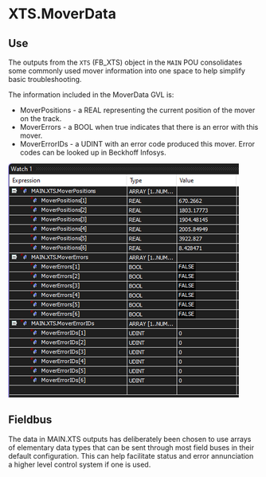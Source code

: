 
# XTS.MoverData

## Use

The outputs from the `XTS` (FB_XTS) object in the `MAIN` POU consolidates some commonly used mover information into one space to help simplify basic troubleshooting.

The information included in the MoverData GVL is:

- MoverPositions - a REAL representing the current position of the mover on the track.
- MoverErrors - a BOOL when true indicates that there is an error with this mover.
- MoverErrorIDs - a UDINT with an error code produced this mover. Error codes can be looked up in Beckhoff Infosys.

![GVL.MoverData data view](../../Images/GVLMoverData.png)

## Fieldbus

The data in MAIN.XTS outputs has deliberately been chosen to use arrays of elementary data types that can be sent through most field buses in their default configuration. This can help facilitate status and error annunciation a higher level control system if one is used.


